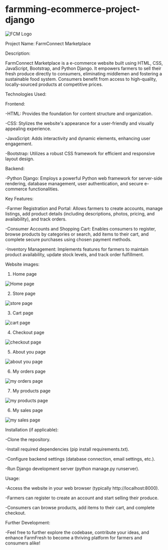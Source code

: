 # farmming-ecommerce-project-django

![FCM Logo](static/images/fcm-logo.jpg)

Project Name: FarmConnect Marketplace

Description:

FarmConnect Marketplace is a e-commerce website built using HTML, CSS, JavaScript, Bootstrap, and Python Django. It empowers farmers to sell their fresh produce directly to consumers, eliminating middlemen and fostering a sustainable food system. Consumers benefit from access to high-quality, locally-sourced products at competitive prices.

Technologies Used:


Frontend:

 -HTML: Provides the foundation for content structure and organization.
 
 -CSS: Stylizes the website's appearance for a user-friendly and visually appealing experience.
 
 -JavaScript: Adds interactivity and dynamic elements, enhancing user engagement.
 
 -Bootstrap: Utilizes a robust CSS framework for efficient and responsive layout design.
 
Backend:

 -Python Django: Employs a powerful Python web framework for server-side rendering, database management, user authentication, and secure e-commerce functionalities.
 

Key Features:


 -Farmer Registration and Portal: Allows farmers to create accounts, manage listings, add product details (including descriptions, photos, pricing, and availability), and track orders.
 
 -Consumer Accounts and Shopping Cart: Enables consumers to register, browse products by categories or search, add items to their cart, and complete secure purchases using chosen payment methods.
 
 -Inventory Management: Implements features for farmers to maintain product availability, update stock levels, and track order fulfillment.
 

Website images:

1. Home page

![Home page](https://github.com/s-venom/farmming-ecommerce-project-django/blob/main/static/images/1home%20page.png)


2. Store page

![store page](https://github.com/s-venom/farmming-ecommerce-project-django/blob/main/static/images/2store%20page.png)


3. Cart page

![cart page](https://github.com/s-venom/farmming-ecommerce-project-django/blob/main/static/images/3cart%20page.png)


4. Checkout page

![checkout page](https://github.com/s-venom/farmming-ecommerce-project-django/blob/main/static/images/4checkout%20page.png)


5. About you page

![about you page](https://github.com/s-venom/farmming-ecommerce-project-django/blob/main/static/images/5about%20you%20page.png)


6. My orders page

![my orders page](https://github.com/s-venom/farmming-ecommerce-project-django/blob/main/static/images/6my%20orders%20page.png)


7. My products page

![my products page](https://github.com/s-venom/farmming-ecommerce-project-django/blob/main/static/images/7my%20products%20page.png)


6. My sales page

![my sales page](https://github.com/s-venom/farmming-ecommerce-project-django/blob/main/static/images/8my%20sales%20page.png)



Installation (if applicable):


 -Clone the repository.
 
 -Install required dependencies (pip install requirements.txt).

 -Configure backend settings (database connection, email settings, etc.).

 -Run Django development server (python manage.py runserver).


Usage:

 -Access the website in your web browser (typically http://localhost:8000).
 
 -Farmers can register to create an account and start selling their produce.
 
 -Consumers can browse products, add items to their cart, and complete checkout.
 

Further Development:


 -Feel free to further explore the codebase, contribute your ideas, and enhance FarmFresh to become a thriving platform for farmers and consumers alike!
